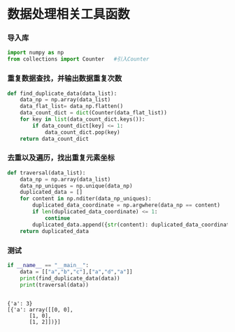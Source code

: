 # 数据处理相关工具函数

### 导入库


```python
import numpy as np
from collections import Counter   #引入Counter
```

### 重复数据查找，并输出数据重复次数


```python
def find_duplicate_data(data_list):
    data_np = np.array(data_list)
    data_flat_list= data_np.flatten()
    data_count_dict = dict(Counter(data_flat_list))
    for key in list(data_count_dict.keys()):
        if data_count_dict[key] <= 1:
            data_count_dict.pop(key)
    return data_count_dict       
```

### 去重以及遍历，找出重复元素坐标


```python
def traversal(data_list):
    data_np = np.array(data_list)
    data_np_uniques = np.unique(data_np)
    duplicated_data = []
    for content in np.nditer(data_np_uniques):
        duplicated_data_coordinate = np.argwhere(data_np == content)
        if len(duplicated_data_coordinate) <= 1:
            continue
        duplicated_data.append({str(content): duplicated_data_coordinate})
    return duplicated_data
```

### 测试


```python
if __name__ == "__main__":
    data = [["a","b","c"],["a","d","a"]]
    print(find_duplicate_data(data))
    print(traversal(data))
    
```

    {'a': 3}
    [{'a': array([[0, 0],
           [1, 0],
           [1, 2]])}]

